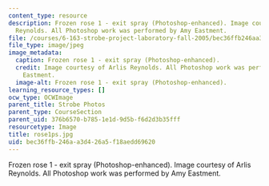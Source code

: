 ```yaml
---
content_type: resource
description: Frozen rose 1 - exit spray (Photoshop-enhanced). Image courtesy of Arlis
  Reynolds. All Photoshop work was performed by Amy Eastment.
file: /courses/6-163-strobe-project-laboratory-fall-2005/bec36ffb246aa3d426a5f18aedd69620_rose1ps.jpg
file_type: image/jpeg
image_metadata:
  caption: Frozen rose 1 - exit spray (Photoshop-enhanced).
  credit: Image courtesy of Arlis Reynolds. All Photoshop work was performed by Amy
    Eastment.
  image-alt: Frozen rose 1 - exit spray (Photoshop-enhanced).
learning_resource_types: []
ocw_type: OCWImage
parent_title: Strobe Photos
parent_type: CourseSection
parent_uid: 376b6570-b785-1e1d-9d5b-f6d2d3b35fff
resourcetype: Image
title: rose1ps.jpg
uid: bec36ffb-246a-a3d4-26a5-f18aedd69620
---
```

Frozen rose 1 - exit spray (Photoshop-enhanced). Image courtesy of Arlis Reynolds. All Photoshop work was performed by Amy Eastment.
